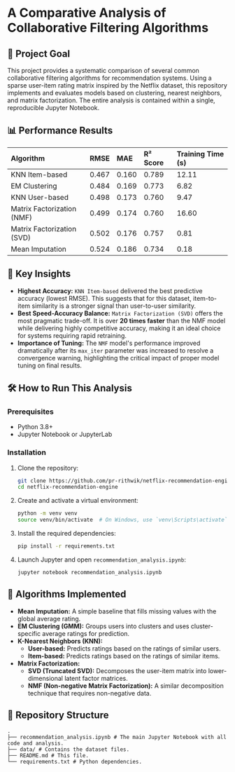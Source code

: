 # A Comparative Analysis of Collaborative Filtering Algorithms

## 🎯 Project Goal

This project provides a systematic comparison of several common collaborative filtering algorithms for recommendation systems. Using a sparse user-item rating matrix inspired by the Netflix dataset, this repository implements and evaluates models based on clustering, nearest neighbors, and matrix factorization. The entire analysis is contained within a single, reproducible Jupyter Notebook.

## 📊 Performance Results

| Algorithm                  | RMSE  | MAE   | R² Score | Training Time (s) |
| :------------------------- | :---- | :---- | :------- | :---------------- |
| KNN Item-based             | 0.467 | 0.160 | 0.789    | 12.11             |
| EM Clustering              | 0.484 | 0.169 | 0.773    | 6.82              |
| KNN User-based             | 0.498 | 0.173 | 0.760    | 9.47              |
| Matrix Factorization (NMF) | 0.499 | 0.174 | 0.760    | 16.60             |
| Matrix Factorization (SVD) | 0.502 | 0.176 | 0.757    | 0.81              |
| Mean Imputation            | 0.524 | 0.186 | 0.734    | 0.18              |

## 🧠 Key Insights

-   **Highest Accuracy:** `KNN Item-based` delivered the best predictive accuracy (lowest RMSE). This suggests that for this dataset, item-to-item similarity is a stronger signal than user-to-user similarity.
-   **Best Speed-Accuracy Balance:** `Matrix Factorization (SVD)` offers the most pragmatic trade-off. It is over **20 times faster** than the NMF model while delivering highly competitive accuracy, making it an ideal choice for systems requiring rapid retraining.
-   **Importance of Tuning:** The `NMF` model's performance improved dramatically after its `max_iter` parameter was increased to resolve a convergence warning, highlighting the critical impact of proper model tuning on final results.

## 🛠️ How to Run This Analysis

### Prerequisites
- Python 3.8+
- Jupyter Notebook or JupyterLab

### Installation
1.  Clone the repository:
    ```bash
    git clone https://github.com/pr-rithwik/netflix-recommendation-engine.git
    cd netflix-recommendation-engine
    ```
2.  Create and activate a virtual environment:
    ```bash
    python -m venv venv
    source venv/bin/activate  # On Windows, use `venv\Scripts\activate`
    ```
3.  Install the required dependencies:
    ```bash
    pip install -r requirements.txt
    ```
4.  Launch Jupyter and open `recommendation_analysis.ipynb`:
    ```bash
    jupyter notebook recommendation_analysis.ipynb
    ```

## 🤖 Algorithms Implemented

- **Mean Imputation:** A simple baseline that fills missing values with the global average rating.
- **EM Clustering (GMM):** Groups users into clusters and uses cluster-specific average ratings for prediction.
- **K-Nearest Neighbors (KNN):**
  - **User-based:** Predicts ratings based on the ratings of similar users.
  - **Item-based:** Predicts ratings based on the ratings of similar items.
- **Matrix Factorization:**
  - **SVD (Truncated SVD):** Decomposes the user-item matrix into lower-dimensional latent factor matrices.
  - **NMF (Non-negative Matrix Factorization):** A similar decomposition technique that requires non-negative data.

## 📁 Repository Structure
```
.
├── recommendation_analysis.ipynb # The main Jupyter Notebook with all code and analysis.
├── data/ # Contains the dataset files.
├── README.md # This file.
└── requirements.txt # Python dependencies.
```